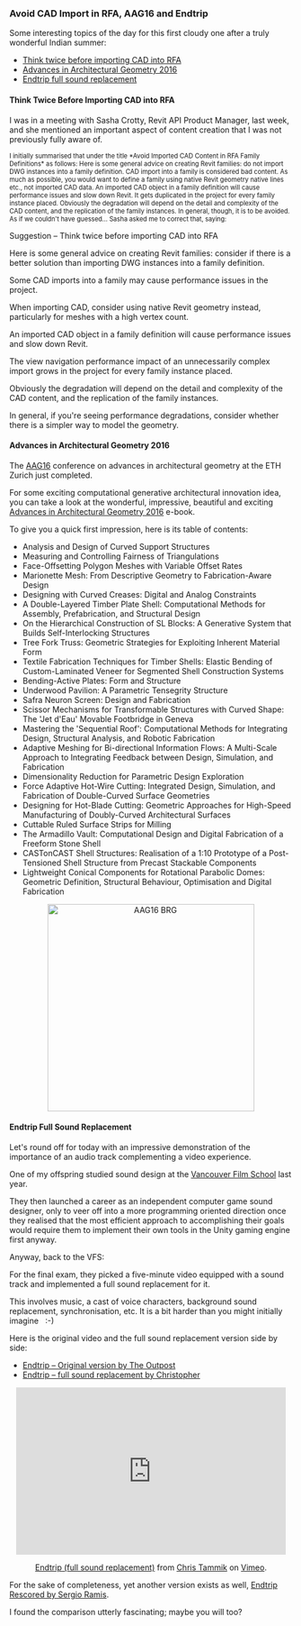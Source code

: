 <head>
<title>The Building Coder</title>
<meta http-equiv="Content-Type" content="text/html; charset=utf-8"/>
<link rel="stylesheet" type="text/css" href="3dwc.css"/>
<script src="https://cdn.rawgit.com/google/code-prettify/master/loader/run_prettify.js?autoload=true" defer="defer"></script>
</head>

<!---

- general advice: do not import DWG instances into a family definition
  CAD import into a family is considered bad content
  you want to put in a native lines etc. and not an imported cad family
  an imported cad family in a family definition will cause perform,ance issues and slow down revit
  they get duplicated in the project
  depends on how detailed and complicated the cad import is

- endtrip
  https://vimeo.com/73537360 -- Original version by The Outpost
  https://www.youtube.com/watch?v=WjLWsTdISfY -- Sergio Ramis - Endtrip Rescored
  https://vimeo.com/148054745 christopher Endtrip (full sound replacement)

Avoid CAD Import in RFA, #AAG2016 and Endtrip #revitapi #3dwebcoder @AutodeskRevit @AutodeskForge #aec #bim @chtammik

Some interesting topics of the day for this first cloudy one after a truly wonderful Indian summer
&ndash; Avoid imported CAD content in RFA family definitions
&ndash; Advances in Architectural Geometry 2016
&ndash; Endtrip full sound replacement...

-->

### Avoid CAD Import in RFA, AAG16 and Endtrip

Some interesting topics of the day for this first cloudy one after a truly wonderful Indian summer:

- [Think twice before importing CAD into RFA](#2)
- [Advances in Architectural Geometry 2016](#3)
- [Endtrip full sound replacement](#4)


#### <a name="2"></a>Think Twice Before Importing CAD into RFA

I was in a meeting with Sasha Crotty, Revit API Product Manager, last week, and she mentioned an important aspect of content creation that I was not previously fully aware of.

<p style="font-size:80%">I initially summarised that under the title *Avoid Imported CAD Content in RFA Family Definitions* as follows:
Here is some general advice on creating Revit families: do not import DWG instances into a family definition.
CAD import into a family is considered bad content.
As much as possible, you would want to define a family using native Revit geometry native lines etc., not imported CAD data.
An imported CAD object in a family definition will cause performance issues and slow down Revit.
It gets duplicated in the project for every family instance placed.
Obviously the degradation will depend on the detail and complexity of the CAD content, and the replication of the family instances.
In general, though, it is to be avoided.
As if we couldn't have guessed...
Sasha asked me to correct that, saying:</p>

<!---

> ... the warning as posted is too dire. I don't want to be responsible for how people choose to model their content. Every situation is different. I certainly didn't mean to say all CAD content was bad, but it is something that should be considered carefully, particularly if it involves DWG meshes with lots of vertices as this is the part that can kill performance. We don't gather quantitative data on this (we'd have to model buildings 10 different ways and compare &ndash; we don't have those kinds of resources), so I can't answer the question the partner has posed. My answer would be 'if you don't see a performance degradation, then don't change anything.'
 
> Revit is good with dealing with simple geometries and families are good with dealing with repeated objects. Is it better to model something natively? Probably. Can I guarantee that it will perform better? No. Will free-form elements be faster in the case of a simple CAD geometry? Quite possibly not, because they have to regenerate more if the geometry is truly simple. People need to draw their own conclusions based on their own performance assessment. My comments were meant as something to think about &ndash; not as a rule for creating content.

--->

Suggestion &ndash; Think twice before importing CAD into RFA
 
Here is some general advice on creating Revit families: consider if there is a better solution than importing DWG instances into a family definition.
 
Some CAD imports into a family may cause performance issues in the project.

When importing CAD, consider using native Revit geometry instead, particularly for meshes with a high vertex count.

An imported CAD object in a family definition will cause performance issues and slow down Revit.

The view navigation performance impact of an unnecessarily complex import grows in the project for every family instance placed.

Obviously the degradation will depend on the detail and complexity of the CAD content, and the replication of the family instances.

In general, if you're seeing performance degradations, consider whether there is a simpler way to model the geometry.


#### <a name="3"></a>Advances in Architectural Geometry 2016

The [AAG16](http://www.aag2016.ch) conference on advances in architectural geometry at the ETH Zurich just completed.

For some exciting computational generative architectural innovation idea, you can take a look at the wonderful, impressive, beautiful and
exciting [Advances in Architectural Geometry 2016](http://vdf.ch/advances-in-architectural-geometry-2016-e-book.html) e-book. 

To give you a quick first impression, here is its table of contents:

- Analysis and Design of Curved Support Structures
- Measuring and Controlling Fairness of Triangulations
- Face-Offsetting Polygon Meshes with Variable Offset Rates
- Marionette Mesh: From Descriptive Geometry to Fabrication-Aware Design
- Designing with Curved Creases: Digital and Analog Constraints
- A Double-Layered Timber Plate Shell: Computational Methods for Assembly, Prefabrication, and Structural Design
- On the Hierarchical Construction of SL Blocks: A Generative System that Builds Self-Interlocking Structures
- Tree Fork Truss: Geometric Strategies for Exploiting Inherent Material Form
- Textile Fabrication Techniques for Timber Shells: Elastic Bending of Custom-Laminated Veneer for Segmented Shell Construction Systems
- Bending-Active Plates: Form and Structure
- Underwood Pavilion: A Parametric Tensegrity Structure
- Safra Neuron Screen: Design and Fabrication
- Scissor Mechanisms for Transformable Structures with Curved Shape: The 'Jet d'Eau' Movable Footbridge in Geneva
- Mastering the 'Sequential Roof': Computational Methods for Integrating Design, Structural Analysis, and Robotic Fabrication
- Adaptive Meshing for Bi-directional Information Flows: A Multi-Scale Approach to Integrating Feedback between Design, Simulation, and Fabrication
- Dimensionality Reduction for Parametric Design Exploration
- Force Adaptive Hot-Wire Cutting: Integrated Design, Simulation, and Fabrication of Double-Curved Surface Geometries
- Designing for Hot-Blade Cutting: Geometric Approaches for High-Speed Manufacturing of Doubly-Curved Architectural Surfaces
- Cuttable Ruled Surface Strips for Milling
- The Armadillo Vault: Computational Design and Digital Fabrication of a Freeform Stone Shell
- CASTonCAST Shell Structures: Realisation of a 1:10 Prototype of a Post-Tensioned Shell Structure from Precast Stackable Components
- Lightweight Conical Components for Rotational Parabolic Domes: Geometric Definition, Structural Behaviour, Optimisation and Digital Fabrication

<center>
<img src="img/aag16_brg.png" alt="AAG16 BRG" width="368">
</center>



#### <a name="4"></a>Endtrip Full Sound Replacement

Let's round off for today with an impressive demonstration of the importance of an audio track complementing a video experience.

<!-- My son [Christopher](http://tammik.ca) -->

One of my offspring studied sound design at the [Vancouver Film School](http://vfs.edu/programs/sound-design) last year.

They then launched a career as an independent computer game sound designer, only to veer off into a more programming oriented direction once they realised that the most efficient approach to accomplishing their goals would require them to implement their own tools in the Unity gaming engine first anyway.

Anyway, back to the VFS:

For the final exam, they picked a five-minute video equipped with a sound track and implemented a full sound replacement for it.

This involves music, a cast of voice characters, background sound replacement, synchronisation, etc.
It is a bit harder than you might initially imagine &nbsp; :-)

Here is the original video and the full sound replacement version side by side:

- [Endtrip &ndash; Original version by The Outpost](https://vimeo.com/73537360)
- [Endtrip &ndash; full sound replacement by Christopher](https://vimeo.com/148054745)

<center>
<iframe src="https://player.vimeo.com/video/148054745" width="480" height="297" frameborder="0" webkitallowfullscreen mozallowfullscreen allowfullscreen></iframe>
<p><a href="https://vimeo.com/148054745">Endtrip (full sound replacement)</a> from <a href="https://vimeo.com/chtammik">Chris Tammik</a> on <a href="https://vimeo.com">Vimeo</a>.</p>
</center>

For the sake of completeness, yet another version exists as well, [Endtrip Rescored by Sergio Ramis](https://www.youtube.com/watch?v=WjLWsTdISfY).

I found the comparison utterly fascinating; maybe you will too?
